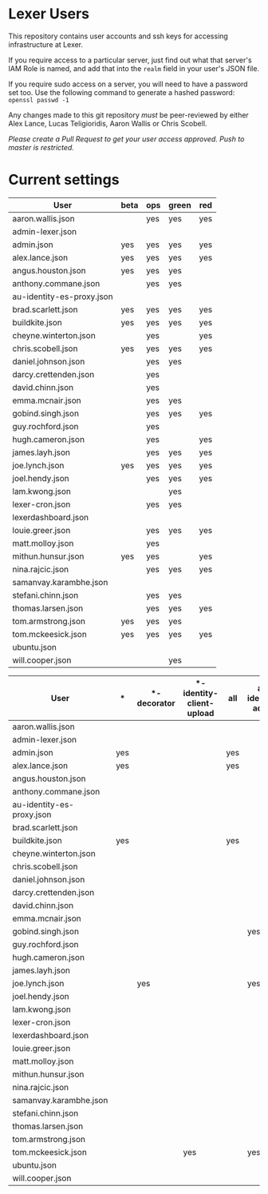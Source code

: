# Lexer Users

This repository contains user accounts and ssh keys for accessing infrastructure
at Lexer.

If you require access to a particular server, just find out what that server's
IAM Role is named, and add that into the `realm` field in your user's JSON file.

If you require sudo access on a server, you will need to have a password set too.
Use the following command to generate a hashed password: `openssl passwd -1`

Any changes made to this git repository *must* be peer-reviewed by either Alex
Lance, Lucas Teligioridis, Aaron Wallis or Chris Scobell.

*Please create a Pull Request to get your user access approved. Push to master is restricted.*


# Current settings
User | beta | ops | green | red | 
---- | ---- | --- | ----- | --- | 
aaron.wallis.json |  | yes | yes | yes | 
admin-lexer.json |  |  |  |  | 
admin.json | yes | yes | yes | yes | 
alex.lance.json | yes | yes | yes | yes | 
angus.houston.json | yes | yes | yes |  | 
anthony.commane.json |  | yes | yes |  | 
au-identity-es-proxy.json |  |  |  |  | 
brad.scarlett.json | yes | yes | yes | yes | 
buildkite.json | yes | yes | yes | yes | 
cheyne.winterton.json |  | yes |  | yes | 
chris.scobell.json | yes | yes | yes | yes | 
daniel.johnson.json |  | yes | yes |  | 
darcy.crettenden.json |  | yes |  |  | 
david.chinn.json |  | yes |  |  | 
emma.mcnair.json |  | yes | yes |  | 
gobind.singh.json |  | yes | yes | yes | 
guy.rochford.json |  | yes |  |  | 
hugh.cameron.json |  | yes |  | yes | 
james.layh.json |  | yes | yes | yes | 
joe.lynch.json | yes | yes | yes | yes | 
joel.hendy.json |  | yes | yes | yes | 
lam.kwong.json |  |  | yes |  | 
lexer-cron.json |  | yes | yes |  | 
lexerdashboard.json |  |  |  |  | 
louie.greer.json |  | yes | yes | yes | 
matt.molloy.json |  | yes |  |  | 
mithun.hunsur.json | yes | yes |  | yes | 
nina.rajcic.json |  | yes | yes | yes | 
samanvay.karambhe.json |  |  |  |  | 
stefani.chinn.json |  | yes | yes |  | 
thomas.larsen.json |  | yes | yes | yes | 
tom.armstrong.json | yes | yes | yes |  | 
tom.mckeesick.json | yes | yes | yes | yes | 
ubuntu.json |  |  |  |  | 
will.cooper.json |  |  | yes |  | 

User | * | *-decorator | *-identity-client-upload | all | au-identity-admin | au-identity-copier | au-identity-data | au-identity-data-processor | au-identity-decorator | au-identity-delta-processor | au-identity-es | au-identity-es-proxy | au-identity-history-admin | au-identity-projector | beta-* | beta-dashboard | dev-* | identity-event-batcher | identity-gateway | operations-buildkite | operations-cron | operations-gateway | service-attributes-manager | service-batcher-event | service-batcher-mention | service-consumer | service-consumer-es-proxy | service-consumer-indexer | service-dashboard-app | service-facebook-consumer | service-lexer-website | service-lexer-website-admin | service-lithium | service-map | service-twitter-consumer | service-webhose-consumer | us-identity-admin | us-identity-data | us-identity-data-processor | us-identity-decorator | us-identity-delta-processor | us-identity-es | us-identity-es-proxy | us-identity-history-admin | us-identity-projector | 
---- | -- | ------------ | ------------------------- | ---- | ------------------ | ------------------- | ----------------- | --------------------------- | ---------------------- | ---------------------------- | --------------- | --------------------- | -------------------------- | ---------------------- | ------- | --------------- | ------ | ----------------------- | ----------------- | --------------------- | ---------------- | ------------------- | --------------------------- | ---------------------- | ------------------------ | ----------------- | -------------------------- | ------------------------- | ---------------------- | -------------------------- | ---------------------- | ---------------------------- | ---------------- | ------------ | ------------------------- | ------------------------- | ------------------ | ----------------- | --------------------------- | ---------------------- | ---------------------------- | --------------- | --------------------- | -------------------------- | ---------------------- | 
aaron.wallis.json |  |  |  |  |  |  |  |  |  |  |  | yes |  |  |  |  | yes |  | yes |  |  | yes | yes |  |  |  | yes |  |  |  |  | yes |  |  |  |  |  |  |  |  |  |  |  |  |  | 
admin-lexer.json |  |  |  |  |  |  |  |  |  |  |  |  |  |  |  |  |  |  |  |  |  |  |  |  |  |  |  |  |  |  |  |  |  |  |  |  |  |  |  |  |  |  |  |  |  | 
admin.json | yes |  |  | yes |  |  |  |  |  |  |  |  |  |  |  |  |  |  |  |  |  |  |  |  |  |  |  |  |  |  |  |  |  |  |  |  |  |  |  |  |  |  |  |  |  | 
alex.lance.json | yes |  |  | yes |  |  |  |  |  |  |  |  |  |  |  |  |  |  |  |  |  |  |  |  |  |  |  |  |  |  |  |  |  |  |  |  |  |  |  |  |  |  |  |  |  | 
angus.houston.json |  |  |  |  |  |  |  |  |  |  |  |  |  |  | yes |  |  |  |  |  |  | yes |  |  |  |  |  |  | yes |  |  |  |  |  |  |  |  |  |  |  |  |  |  |  |  | 
anthony.commane.json |  |  |  |  |  |  |  |  |  |  |  |  |  |  |  |  |  |  |  |  |  | yes |  |  |  |  | yes |  |  |  |  | yes |  |  |  |  |  |  |  |  |  |  |  |  |  | 
au-identity-es-proxy.json |  |  |  |  |  |  |  |  |  |  |  | yes |  |  |  |  |  |  |  |  |  |  |  |  |  |  |  |  |  |  |  |  |  |  |  |  |  |  |  |  |  |  | yes |  |  | 
brad.scarlett.json |  |  |  |  |  | yes | yes |  | yes | yes | yes | yes |  | yes | yes |  | yes |  | yes |  |  | yes | yes | yes | yes |  |  | yes | yes |  |  |  |  |  | yes |  |  |  |  | yes | yes | yes | yes |  | yes | 
buildkite.json | yes |  |  | yes |  |  |  |  |  |  |  |  |  |  |  |  |  |  |  |  |  |  |  |  |  |  |  |  |  |  |  |  |  |  |  |  |  |  |  |  |  |  |  |  |  | 
cheyne.winterton.json |  |  |  |  |  |  | yes | yes |  |  |  | yes |  |  |  |  |  |  | yes |  |  | yes |  |  |  |  |  |  |  |  |  |  |  |  |  |  |  | yes |  |  |  |  | yes |  |  | 
chris.scobell.json |  |  |  |  |  |  | yes |  |  |  |  | yes |  |  |  | yes | yes |  | yes | yes | yes | yes |  |  |  | yes | yes | yes | yes | yes |  |  |  |  | yes |  |  | yes |  |  |  |  |  |  | yes | 
daniel.johnson.json |  |  |  |  |  |  |  |  |  |  |  |  |  |  |  |  |  |  |  |  |  | yes |  |  |  |  |  |  |  |  |  | yes |  |  |  |  |  |  |  |  |  |  |  |  |  | 
darcy.crettenden.json |  |  |  |  |  |  |  |  |  |  |  |  |  |  |  |  |  |  |  |  |  | yes |  |  |  |  |  |  |  |  |  |  |  |  |  |  |  |  |  |  |  |  |  |  |  | 
david.chinn.json |  |  |  |  |  |  |  |  |  |  |  |  |  |  |  |  |  |  |  |  |  | yes |  |  |  |  |  |  |  |  |  |  |  |  |  |  |  |  |  |  |  |  |  |  |  | 
emma.mcnair.json |  |  |  |  |  |  |  |  |  |  |  |  |  |  |  |  |  |  |  |  |  | yes |  |  |  |  |  |  |  |  |  | yes |  |  |  |  |  |  |  |  |  |  |  |  |  | 
gobind.singh.json |  |  |  |  | yes |  | yes |  |  |  |  | yes |  |  |  |  |  |  | yes |  |  | yes | yes |  |  |  |  |  |  |  |  |  |  |  |  |  |  | yes |  |  |  |  | yes |  |  | 
guy.rochford.json |  |  |  |  |  |  |  |  |  |  |  |  |  |  |  |  |  |  |  |  |  | yes |  |  |  |  |  |  |  |  |  |  |  |  |  |  |  |  |  |  |  |  |  |  |  | 
hugh.cameron.json |  |  |  |  |  |  | yes |  |  |  |  | yes |  |  |  |  |  |  | yes |  |  | yes |  |  |  |  |  |  |  |  |  |  |  |  |  |  |  | yes |  |  |  |  | yes |  |  | 
james.layh.json |  |  |  |  |  |  | yes |  |  |  |  | yes |  |  |  |  |  |  | yes |  |  | yes | yes |  |  |  |  |  |  |  |  |  |  |  |  |  |  | yes |  |  |  |  | yes |  |  | 
joe.lynch.json |  | yes |  |  | yes |  | yes | yes |  | yes |  | yes | yes | yes | yes |  | yes | yes | yes |  |  | yes | yes |  |  |  | yes | yes | yes | yes |  |  | yes |  |  | yes |  | yes | yes |  | yes |  | yes | yes |  | 
joel.hendy.json |  |  |  |  |  |  | yes |  |  |  |  | yes |  |  |  |  |  |  | yes |  |  | yes | yes |  |  |  |  |  |  |  |  |  |  |  |  |  |  | yes | yes |  |  |  | yes |  |  | 
lam.kwong.json |  |  |  |  |  |  |  |  |  |  |  |  |  |  |  |  |  |  |  |  |  |  |  |  |  |  |  |  |  |  |  | yes |  |  |  |  |  |  |  |  |  |  |  |  |  | 
lexer-cron.json |  |  |  |  |  |  |  |  |  | yes |  | yes |  |  |  |  |  |  |  | yes |  |  |  |  |  |  | yes |  |  |  | yes |  |  | yes |  |  |  |  |  |  | yes |  | yes |  |  | 
lexerdashboard.json |  |  |  |  |  |  |  |  |  |  |  |  |  |  |  |  |  |  |  |  |  |  |  |  |  |  |  |  |  |  |  |  |  |  |  |  |  |  |  |  |  |  |  |  |  | 
louie.greer.json |  |  |  |  |  |  | yes | yes |  |  |  | yes |  |  |  |  |  |  | yes |  |  | yes | yes |  |  |  |  |  |  |  |  |  |  |  |  |  |  | yes |  |  |  |  | yes |  |  | 
matt.molloy.json |  |  |  |  |  |  |  |  |  |  |  |  |  |  |  |  |  |  |  |  |  | yes |  |  |  |  |  |  |  |  |  |  |  |  |  |  |  |  |  |  |  |  |  |  |  | 
mithun.hunsur.json |  |  |  |  |  |  | yes |  |  |  |  |  |  |  | yes |  | yes |  | yes |  |  | yes |  |  |  |  |  |  |  |  |  |  |  |  |  |  |  | yes |  |  |  |  |  |  |  | 
nina.rajcic.json |  |  |  |  |  |  | yes |  |  |  |  | yes |  |  |  |  |  |  | yes |  |  | yes | yes |  |  | yes | yes |  |  |  |  |  |  |  |  |  |  | yes |  |  |  |  | yes |  |  | 
samanvay.karambhe.json |  |  |  |  |  |  |  |  |  |  |  |  |  |  |  |  |  |  |  |  |  |  |  |  |  |  |  |  |  |  |  |  |  |  |  |  |  |  |  |  |  |  |  |  |  | 
stefani.chinn.json |  |  |  |  |  |  |  |  |  |  |  |  |  |  |  |  |  |  |  |  |  | yes |  |  |  |  |  |  |  |  |  | yes |  |  |  |  |  |  |  |  |  |  |  |  |  | 
thomas.larsen.json |  |  |  |  |  |  | yes |  |  |  |  | yes |  |  |  |  |  |  | yes |  |  | yes |  |  |  |  | yes |  |  |  |  |  |  |  |  |  |  | yes |  |  |  |  | yes |  |  | 
tom.armstrong.json |  |  |  |  |  |  |  |  |  |  |  |  |  |  | yes |  |  |  |  |  |  | yes |  |  |  |  |  |  | yes |  |  |  |  |  |  |  |  |  |  |  |  |  |  |  |  | 
tom.mckeesick.json |  |  | yes |  | yes |  | yes | yes | yes | yes |  | yes |  |  | yes |  | yes |  | yes |  |  | yes | yes |  |  |  | yes |  | yes |  |  |  |  |  | yes |  | yes | yes | yes |  | yes |  | yes |  |  | 
ubuntu.json |  |  |  |  |  |  |  |  |  |  |  |  |  |  |  |  |  |  |  |  |  |  |  |  |  |  |  |  |  |  |  |  |  |  |  |  |  |  |  |  |  |  |  |  |  | 
will.cooper.json |  |  |  |  |  |  |  |  |  |  |  |  |  |  |  |  |  |  |  |  |  |  |  |  |  |  |  |  |  |  |  | yes |  |  |  |  |  |  |  |  |  |  |  |  |  | 
